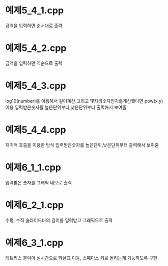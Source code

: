 # 예제5_4_1.cpp
금액을 입력하면 순서대로 출력
# 예제5_4_2.cpp
금액을 입력하면 역순으로 출력
# 예제5_4_3.cpp
log10(number)를 이용해서 길이계산 그리고 몇자리숫자인지를계산했다면 pow(x,y)이용
입력받은숫자를 높은단위부터,낮은단위부터 출력해서 보여줌
# 예제5_4_4.cpp
재귀적 호출을 이용한 방식 
입력받은숫자를 높은단위,낮은단위부터 출력해서 보여줌
# 예제6_1_1.cpp
입력받은 숫자를 그래픽 네모로 출력
# 예제6_2_1.cpp
수평, 수직 슬라이드바의 길이를 입력받고 그래픽으로 출력
# 예제6_3_1.cpp
테트리스 블럭이 실시간으로 화살표 이동, 스페이스 키로 돌리는게 가능하도록 구현
